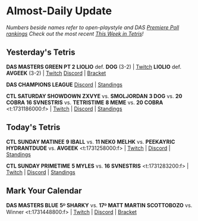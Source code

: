 # Almost-Daily Update
*Numbers beside names refer to open-playstyle and DAS [Premiere Poll rankings](https://docs.google.com/document/d/1Mmn24edltEMq6vdxZxhIAfyUS6F5SwlqIuQ6OmnVsi8/edit?tab=t.0)*
*Check out the most recent [This Week in Tetris](https://www.thisweekintetris.com/2024/10/this-week-in-tetris-september-17.html)!*
## Yesterday's Tetris
**DAS MASTERS GREEN PT 2**
**LIOLIO** def. **DOG** (3-2) | [Twitch]()
**LIOLIO** def. **AVGEEK** (3-2) | [Twitch]()
[Discord](https://go.ctm.gg/discord) | [Bracket](https://go.ctm.gg/event/ctm-das-masters-october-2024/das-masters/)

**DAS CHAMPIONS LEAGUE**
[Discord](https://discord.gg/WQ2pQXZa3X) | [Standings](https://docs.google.com/spreadsheets/d/1nEN0MAbueG36UDkpfUsPZEmAMuKif6IcLAmJ8iZhCe8/edit?gid=681352137#gid=681352137)

**CTL SATURDAY SHOWDOWN**
**ZXVYE** vs. **SMOLJORDAN**
**3 DOG** vs. **20 COBRA**
**16 SVNESTRIS** vs. **TETRISTIME**
**8 MEME** vs. **20 COBRA**
<t:1731186000:f> | [Twitch](https://www.twitch.tv/classictetrisleague) | [Discord](https://discord.gg/QremKENyzQ) | [Standings](https://ctlscoreboard.herokuapp.com)

## Today's Tetris
**CTL SUNDAY MATINEE**
**9 IBALL** vs. **11 NEK0**
**MELHK** vs. **PEEKAYRIC**
**HYDRANTDUDE** vs. **AVGEEK**
<t:1731258000:f> | [Twitch](https://www.twitch.tv/classictetrisleague) | [Discord](https://discord.gg/QremKENyzQ) | [Standings](https://ctlscoreboard.herokuapp.com)

**CTL SUNDAY PRIMETIME**
**5 MYLES** vs. **16 SVNESTRIS**
<t:1731283200:f> | [Twitch](https://www.twitch.tv/classictetrisleague) | [Discord](https://discord.gg/QremKENyzQ) | [Standings](https://ctlscoreboard.herokuapp.com)

## Mark Your Calendar
**DAS MASTERS BLUE**
**5ᴰ SHARKY** vs. **17ᴰ MATT MARTIN**
**SCOTTOBOZO** vs. Winner
<t:1731448800:f> | [Twitch](https://www.twitch.tv/monthlytetris) | [Discord](https://go.ctm.gg/discord) | [Bracket](https://go.ctm.gg/event/ctm-das-masters-october-2024/das-masters/)